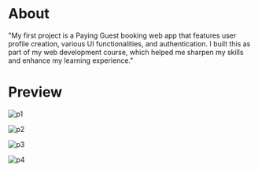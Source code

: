 # About
"My first project is a Paying Guest booking web app that features user profile creation, various UI functionalities, and authentication. I built this as part of my web development course, which helped me sharpen my skills and enhance my learning experience."

# Preview
![p1](https://github.com/user-attachments/assets/9eb69698-df72-4b22-95f6-2a4b97ae2b9d)

![p2](https://github.com/user-attachments/assets/8a709962-85be-4b27-abc5-1036575138bd)

![p3](https://github.com/user-attachments/assets/94814589-6701-449f-a187-843ee9f46b65)

![p4](https://github.com/user-attachments/assets/602dab14-f6df-4a02-81e5-84bd6ed89985)
